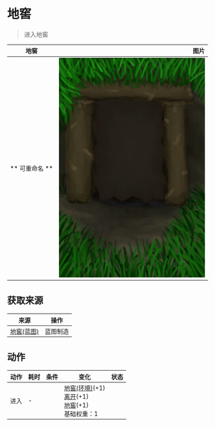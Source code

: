 # 地窖  
> 进入地窖  
  
  地窖  |   图片   
 ----  |  ----:   
 ** 可重命名 **  |  ![](Sprite/Cellar.png)   
  
## 获取来源  
来源  |  操作  
----  |  ----  
[地窖(蓝图)](Bp_Cellar.md)  |  蓝图制造  
## 动作  
动作  |  耗时  |  条件  |  变化  |  状态  
----  |  ----  |  ----  |  ----  |  ----  
进入<br>  |  -  |    |  [地窖(环境)](Env_Cellar.md)(+1)<br>[离开](CellarExit.md)(+1)<br>[地窖](Cellar.md)(+1)<br>基础权重：1<br>  |    
